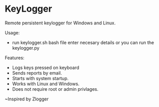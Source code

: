 # KeyLogger

Remote persistent keylogger for Windows and Linux.

Usage:
- run keylogger.sh bash file enter necesary details or you can run the keylogger.py  
 


Features:
- Logs keys pressed on keyboard
- Sends reports by email.
- Starts with system startup.
- Works with Linux and Windows.
- Does not require root or admin privlages.

~Inspired by Zlogger





